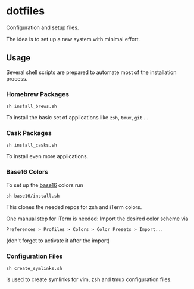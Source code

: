 # dotfiles

Configuration and setup files.

The idea is to set up a new system with minimal effort.


## Usage

Several shell scripts are prepared to automate most of the installation process.


### Homebrew Packages

```
sh install_brews.sh
```
To install the basic set of applications like `zsh`, `tmux`, `git` ...


### Cask Packages

```
sh install_casks.sh
```
To install even more applications.


### Base16 Colors

To set up the [base16](https://github.com/chriskempson/base16) colors run
```
sh base16/install.sh
```
This clones the needed repos for zsh and iTerm colors.

One manual step for iTerm is needed: Import the desired color scheme via

`Preferences > Profiles > Colors > Color Presets > Import...`

(don't forget to activate it after the import)


### Configuration Files
```
sh create_symlinks.sh
```
is used to create symlinks for vim, zsh and tmux configuration files.
